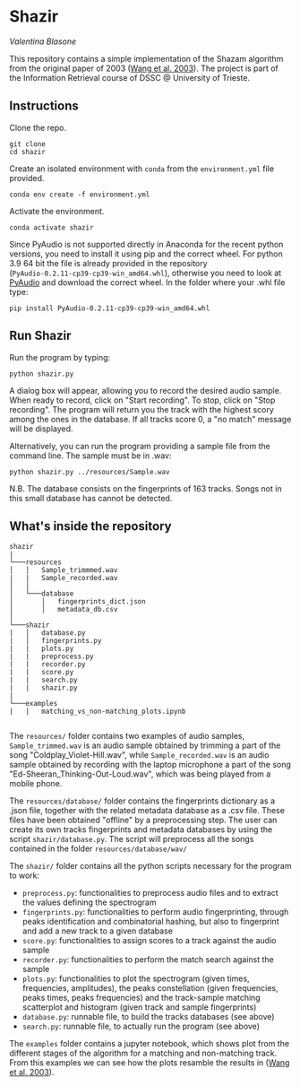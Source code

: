 Shazir
============
*Valentina Blasone*

This repository contains a simple implementation of the Shazam algorithm from the original paper of 2003 ([Wang et al. 2003](https://www.researchgate.net/publication/220723446_An_Industrial_Strength_Audio_Search_Algorithm)). The project is part of the Information Retrieval course of DSSC @ University of Trieste.

Instructions
------------

Clone the repo.

    git clone 
    cd shazir

Create an isolated environment with `conda` from the `environment.yml` file provided.

    conda env create -f environment.yml

Activate the environment.

    conda activate shazir

Since PyAudio is not supported directly in Anaconda for the recent python versions, you need to install it using pip and the correct wheel. For python 3.9 64 bit the file is already provided in the repository (`PyAudio‑0.2.11‑cp39‑cp39‑win_amd64.whl`), otherwise you need to look at [PyAudio](https://www.lfd.uci.edu/~gohlke/pythonlibs/#pyaudio) and download the correct wheel. In the folder where your .whl file type:

    pip install PyAudio‑0.2.11‑cp39‑cp39‑win_amd64.whl 
   

Run Shazir
--------------------

Run the program by typing:
    
    python shazir.py

A dialog box will appear, allowing you to record the desired audio sample. When ready to record, click on "Start recording". To stop, click on "Stop recording". The program will return you the track with the highest scory among the ones in the database. If all tracks score 0, a "no match" message will be displayed.

Alternatively, you can run the program providing a sample file from the command line. The sample must be in .wav:

    python shazir.py ../resources/Sample.wav

N.B. The database consists on the fingerprints of 163 tracks. Songs not in this small database has cannot be detected.


What's inside the repository
--------------------

```
shazir  
|
└───resources
│   │   Sample_trimmmed.wav
|   |   Sample_recorded.wav
│   │
│   └───database
│       │   fingerprints_dict.json
│       │   metadata_db.csv
│   
└───shazir
|   │   database.py
|   │   fingerprints.py
|   |   plots.py
|   |   preprocess.py
|   |   recorder.py
|   |   score.py
|   |   search.py
|   |   shazir.py
|
└───examples
|   |   matching_vs_non-matching_plots.ipynb
    
```

The `resources/` folder contains two examples of audio samples, `Sample_trimmed.wav` is an audio sample obtained by trimming a part of the song "Coldplay_Violet-Hill.wav",
while `Sample_recorded.wav` is an audio sample obtained by recording with the laptop microphone a part of the song "Ed-Sheeran_Thinking-Out-Loud.wav", which was being played  from a mobile phone.

The `resources/database/` folder contains the fingerprints dictionary as a .json file, together with the related metadata database as a .csv file. These files have been obtained "offline" by a preprocessing step. The user can create its own tracks fingerprints and metadata databases by using the script `shazir/database.py`. The script will preprocess all the songs contained in the folder `resources/database/wav/`

The `shazir/` folder contains all the python scripts necessary for the program to work:

- `preprocess.py`: functionalities to preprocess audio files and to extract the values defining the spectrogram 
- `fingerprints.py`: functionalities to perform audio fingerprinting, through peaks identification and combinatorial hashing, but also to fingerprint and add a new track to a given database
- `score.py`: functionalities to assign scores to a track against the audio sample
- `recorder.py`: functionalities to perform the match search against the sample
- `plots.py`: functionalities to plot the spectrogram (given times, frequencies, amplitudes), the peaks constellation (given frequencies, peaks times, peaks frequencies) and the track-sample matching scatterplot and histogram (given track and sample fingerprints)
- `database.py`: runnable file, to build the tracks databases (see above)
- `search.py`: runnable file, to actually run the program (see above)

The `examples` folder contains a jupyter notebook, which shows plot from the different stages of the algorithm for a matching and non-matching track. From this examples we can see how the plots resamble the results in ([Wang et al. 2003](https://www.researchgate.net/publication/220723446_An_Industrial_Strength_Audio_Search_Algorithm)).

